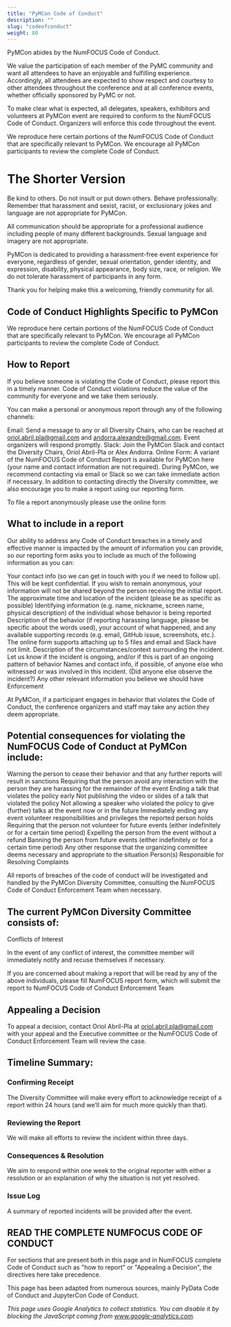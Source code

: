 ```yaml
---
title: "PyMCon Code of Conduct"
description: ""
slug: "codeofconduct"
weight: 80
---
```


PyMCon abides by the NumFOCUS Code of Conduct.

We value the participation of each member of the PyMC community and want all attendees to have an enjoyable and fulfilling experience. Accordingly, all attendees are expected to show respect and courtesy to other attendees throughout the conference and at all conference events, whether officially sponsored by PyMC or not.

To make clear what is expected, all delegates, speakers, exhibitors and volunteers at PyMCon event are required to conform to the NumFOCUS Code of Conduct. Organizers will enforce this code throughout the event.

We reproduce here certain portions of the NumFOCUS Code of Conduct that are specifically relevant to PyMCon. We encourage all PyMCon participants to review the complete Code of Conduct.

# The Shorter Version

Be kind to others. Do not insult or put down others. Behave professionally. Remember that harassment and sexist, racist, or exclusionary jokes and language are not appropriate for PyMCon.

All communication should be appropriate for a professional audience including people of many different backgrounds. Sexual language and imagery are not appropriate.

PyMCon is dedicated to providing a harassment-free event experience for everyone, regardless of gender, sexual orientation, gender identity, and expression, disability, physical appearance, body size, race, or religion. We do not tolerate harassment of participants in any form.

Thank you for helping make this a welcoming, friendly community for all.

## Code of Conduct Highlights Specific to PyMCon

We reproduce here certain portions of the NumFOCUS Code of Conduct that are specifically relevant to PyMCon. We encourage all PyMCon participants to review the complete Code of Conduct.

## How to Report

If you believe someone is violating the Code of Conduct, please report this in a timely manner. Code of Conduct violations reduce the value of the community for everyone and we take them seriously.

You can make a personal or anonymous report through any of the following channels:

Email: Send a message to any or all Diversity Chairs, who can be reached at oriol.abril.pla@gmail.com and andorra.alexandre@gmail.com. Event organizers will respond promptly.
Slack: Join the PyMCon Slack and contact the Diversity Chairs, Oriol Abril-Pla or Alex Andorra.
Online Form: A variant of the NumFOCUS Code of Conduct Report is available for PyMCon here (your name and contact information are not required).
During PyMCon, we recommend contacting via email or Slack so we can take immediate action if necessary. In addition to contacting directly the Diversity committee, we also encourage you to make a report using our reporting form.

To file a report anonymously please use the online form

## What to include in a report

Our ability to address any Code of Conduct breaches in a timely and effective manner is impacted by the amount of information you can provide, so our reporting form asks you to include as much of the following information as you can:

Your contact info (so we can get in touch with you if we need to follow up). This will be kept confidential. If you wish to remain anonymous, your information will not be shared beyond the person receiving the initial report.
The approximate time and location of the incident (please be as specific as possible)
Identifying information (e.g. name, nickname, screen name, physical description) of the individual whose behavior is being reported
Description of the behavior (if reporting harassing language, please be specific about the words used), your account of what happened, and any available supporting records (e.g. email, GitHub issue, screenshots, etc.). The online form supports attaching up to 5 files and email and Slack have not limit.
Description of the circumstances/context surrounding the incident. Let us know if the incident is ongoing, and/or if this is part of an ongoing pattern of behavior
Names and contact info, if possible, of anyone else who witnessed or was involved in this incident. (Did anyone else observe the incident?)
Any other relevant information you believe we should have
Enforcement

At PyMCon, if a participant engages in behavior that violates the Code of Conduct, the conference organizers and staff may take any action they deem appropriate.

## Potential consequences for violating the NumFOCUS Code of Conduct at PyMCon include:

Warning the person to cease their behavior and that any further reports will result in sanctions
Requiring that the person avoid any interaction with the person they are harassing for the remainder of the event
Ending a talk that violates the policy early
Not publishing the video or slides of a talk that violated the policy
Not allowing a speaker who violated the policy to give (further) talks at the event now or in the future
Immediately ending any event volunteer responsibilities and privileges the reported person holds
Requiring that the person not volunteer for future events (either indefinitely or for a certain time period)
Expelling the person from the event without a refund
Banning the person from future events (either indefinitely or for a certain time period)
Any other response that the organizing committee deems necessary and appropriate to the situation
Person(s) Responsible for Resolving Complaints

All reports of breaches of the code of conduct will be investigated and handled by the PyMCon Diversity Committee, consulting the NumFOCUS Code of Conduct Enforcement Team when necessary.

## The current PyMCon Diversity Committee consists of:

Conflicts of Interest

In the event of any conflict of interest, the committee member will immediately notify and recuse themselves if necessary.

If you are concerned about making a report that will be read by any of the above individuals, please fill NumFOCUS report form, which will submit the report to NumFOCUS Code of Conduct Enforcement Team

## Appealing a Decision

To appeal a decision, contact Oriol Abril-Pla at oriol.abril.pla@gmail.com with your appeal and the Executive committee or the NumFOCUS Code of Conduct Enforcement Team will review the case.

## Timeline Summary:

### Confirming Receipt

The Diversity Committee will make every effort to acknowledge receipt of a report within 24 hours (and we’ll aim for much more quickly than that).

### Reviewing the Report

We will make all efforts to review the incident within three days.

### Consequences & Resolution

We aim to respond within one week to the original reporter with either a resolution or an explanation of why the situation is not yet resolved.

### Issue Log

A summary of reported incidents will be provided after the event.

## READ THE COMPLETE NUMFOCUS CODE OF CONDUCT

For sections that are present both in this page and in NumFOCUS complete Code of Conduct such as "how to report" or "Appealing a Decision", the directives here take precedence.

This page has been adapted from numerous sources, mainly PyData Code of Conduct and JupyterCon Code of Conduct.

_This page uses Google Analytics to collect statistics. You can disable it by blocking the JavaScript coming from www.google-analytics.com._